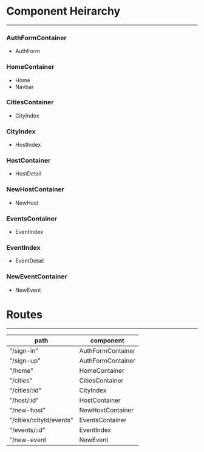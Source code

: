 # Component Heirarchy
------

### AuthFormContainer
- AuthForm

### HomeContainer
- Home
- Navbar

### CitiesContainer
- CityIndex

### CityIndex
- HostIndex

### HostContainer
- HostDetail

### NewHostContainer
- NewHost

### EventsContainer
- EventIndex

### EventIndex
- EventDetail

### NewEventContainer
- NewEvent

# Routes
------

| path                      | component           |
| ------------------------- | ------------------- |
| "/sign-in"                | AuthFormContainer   |
| "/sign-up"                | AuthFormContainer   |
| "/home"                   | HomeContainer       |
| "/cities"                 | CitiesContainer     |
| "/cities/:id"             | CityIndex           |
| "/host/:id"               | HostContainer       |
| "/new-host"               | NewHostContainer    |
| "/cities/:cityId/events"  | EventsContainer     |
| "/events/:id"             | EventIndex          |
| "/new-event               | NewEvent            |
